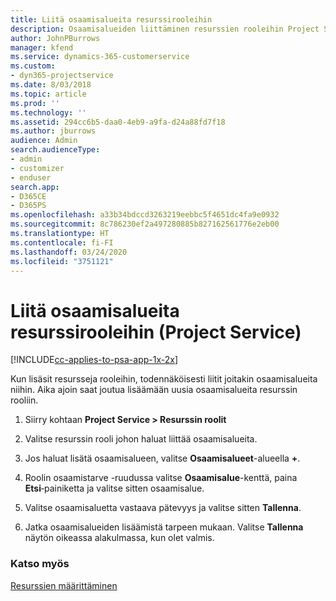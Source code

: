 ```yaml
---
title: Liitä osaamisalueita resurssirooleihin
description: Osaamisalueiden liittäminen resurssien rooleihin Project Servicessä
author: JohnPBurrows
manager: kfend
ms.service: dynamics-365-customerservice
ms.custom:
- dyn365-projectservice
ms.date: 8/03/2018
ms.topic: article
ms.prod: ''
ms.technology: ''
ms.assetid: 294cc6b5-daa0-4eb9-a9fa-d24a88fd7f18
ms.author: jburrows
audience: Admin
search.audienceType:
- admin
- customizer
- enduser
search.app:
- D365CE
- D365PS
ms.openlocfilehash: a33b34bdccd3263219eebbc5f4651dc4fa9e0932
ms.sourcegitcommit: 8c786230ef2a497280885b827162561776e2eb00
ms.translationtype: HT
ms.contentlocale: fi-FI
ms.lasthandoff: 03/24/2020
ms.locfileid: "3751121"
---
```

# <a name="associate-skills-with-resource-roles-project-service"></a>Liitä osaamisalueita resurssirooleihin (Project Service)

[!INCLUDE[cc-applies-to-psa-app-1x-2x](../includes/cc-applies-to-psa-app-1x-2x.md)]

Kun lisäsit resursseja rooleihin, todennäköisesti liitit joitakin osaamisalueita niihin. Aika ajoin saat joutua lisäämään uusia osaamisalueita resurssin rooliin.  
  
1.  Siirry kohtaan **Project Service > Resurssin roolit**  
  
2.  Valitse resurssin rooli johon haluat liittää osaamisalueita.  
  
3.  Jos haluat lisätä osaamisalueen, valitse **Osaamisalueet**-alueella **+**.  
  
4.  Roolin osaamistarve -ruudussa valitse **Osaamisalue**-kenttä, paina **Etsi**‑painiketta ja valitse sitten osaamisalue.  
  
5.  Valitse osaamisaluetta vastaava pätevyys ja valitse sitten **Tallenna**.  
  
6.  Jatka osaamisalueiden lisäämistä tarpeen mukaan. Valitse **Tallenna** näytön oikeassa alakulmassa, kun olet valmis.  
  
### <a name="see-also"></a>Katso myös  
 [Resurssien määrittäminen](../project-service/set-up-resources.md)
